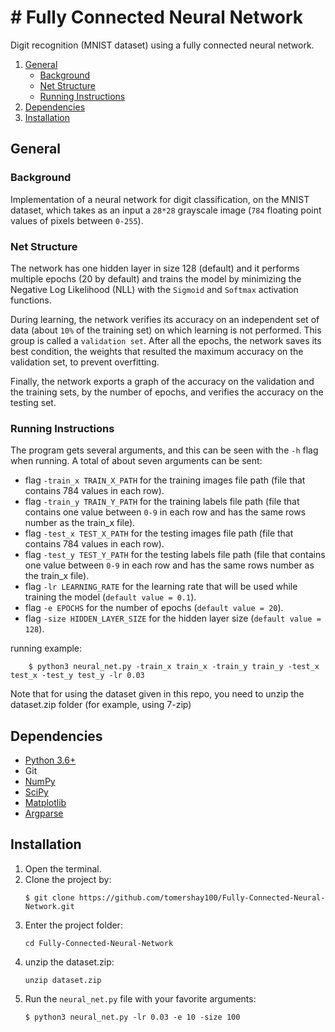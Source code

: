 

# # Fully Connected Neural Network
Digit recognition (MNIST dataset) using a fully connected neural network.

1. [General](#General)
    - [Background](#background)
    - [Net Structure](https://github.com/tomershay100/Fully-Connected-Neural-Network/blob/main/README.md#net-structure)
    - [Running Instructions](https://github.com/tomershay100/Fully-Connected-Neural-Network/blob/main/README.md#running-instructions)
2. [Dependencies](#dependencies) 
3. [Installation](#installation)

## General

### Background
Implementation of a neural network for digit classification, on the MNIST dataset, which takes as an input a ``28*28`` grayscale image (``784`` floating point values of pixels between ``0-255``).

### Net Structure
The network has one hidden layer in size 128 (default) and it performs multiple epochs (20 by default) and trains the model by minimizing the Negative Log Likelihood (NLL) with the ``Sigmoid`` and ``Softmax`` activation functions.

During learning, the network verifies its accuracy on an independent set of data (about ``10%`` of the training set) on which learning is not performed. This group is called a ``validation set``. After all the epochs, the network saves its best condition, the weights that resulted the maximum accuracy on the validation set, to prevent overfitting.

Finally, the network exports a graph of the accuracy on the validation and the training sets, by the number of epochs, and verifies the accuracy on the testing set.

### Running Instructions

The program gets several arguments, and this can be seen with the ``-h`` flag when running. A total of about seven arguments can be sent:
* flag ```-train_x TRAIN_X_PATH``` for the training images file path (file that contains 784 values in each row).
* flag ```-train_y TRAIN_Y_PATH``` for the training labels file path (file that contains one value between ``0-9`` in each row and has the same rows number as the train_x file).
* flag ```-test_x TEST_X_PATH``` for the testing images file path (file that contains 784 values in each row).
* flag ```-test_y TEST_Y_PATH``` for the testing labels file path (file that contains one value between ``0-9`` in each row and has the same rows number as the train_x file).
* flag ```-lr LEARNING_RATE``` for the learning rate that will be used while training the model (``default value = 0.1``).
* flag ```-e EPOCHS``` for the number of epochs (``default value = 20``).
* flag ```-size HIDDEN_LAYER_SIZE``` for the hidden layer size (``default value = 128``).


running example:
```
	$ python3 neural_net.py -train_x train_x -train_y train_y -test_x test_x -test_y test_y -lr 0.03
```

Note that for using the dataset given in this repo, you need to unzip the dataset.zip folder (for example, using 7-zip)
## Dependencies
* [Python 3.6+](https://www.python.org/downloads/)
* Git
* [NumPy](https://numpy.org/install/)
* [SciPy](https://scipy.org/download/)
* [Matplotlib](https://matplotlib.org/stable/users/installing.html)
* [Argparse](https://pypi.org/project/argparse/)

## Installation

1. Open the terminal.
2. Clone the project by:
	```
	$ git clone https://github.com/tomershay100/Fully-Connected-Neural-Network.git
	```	
3. Enter the project folder:
	```
	cd Fully-Connected-Neural-Network
	```
4. unzip the dataset.zip:
	```
	unzip dataset.zip
	```
5. Run the ```neural_net.py``` file with your favorite arguments:
	```
	$ python3 neural_net.py -lr 0.03 -e 10 -size 100
	 ```
